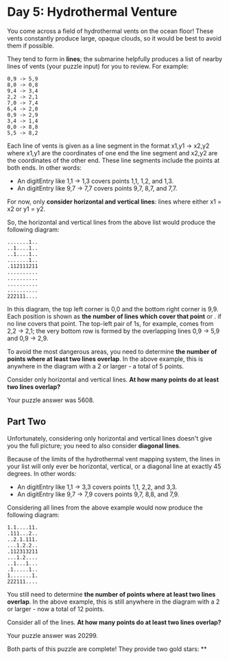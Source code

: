 # Day 5: Hydrothermal Venture

You come across a field of hydrothermal vents on the ocean floor! These vents constantly produce large, opaque clouds,
so it would be best to avoid them if possible.

They tend to form in **lines**; the submarine helpfully produces a list of nearby lines of vents (your puzzle input) for
you to review. For example:

```
0,9 -> 5,9
8,0 -> 0,8
9,4 -> 3,4
2,2 -> 2,1
7,0 -> 7,4
6,4 -> 2,0
0,9 -> 2,9
3,4 -> 1,4
0,0 -> 8,8
5,5 -> 8,2
```

Each line of vents is given as a line segment in the format x1,y1 -> x2,y2 where x1,y1 are the coordinates of one end
the line segment and x2,y2 are the coordinates of the other end. These line segments include the points at both ends. In
other words:

* An digitEntry like 1,1 -> 1,3 covers points 1,1, 1,2, and 1,3.
* An digitEntry like 9,7 -> 7,7 covers points 9,7, 8,7, and 7,7.

For now, only **consider horizontal and vertical lines**: lines where either x1 = x2 or y1 = y2.

So, the horizontal and vertical lines from the above list would produce the following diagram:

```
.......1..
..1....1..
..1....1..
.......1..
.112111211
..........
..........
..........
..........
222111....
```

In this diagram, the top left corner is 0,0 and the bottom right corner is 9,9. Each position is shown as **the number
of lines which cover that point** or . if no line covers that point. The top-left pair of 1s, for example, comes from
2,2 ->
2,1; the very bottom row is formed by the overlapping lines 0,9 -> 5,9 and 0,9 -> 2,9.

To avoid the most dangerous areas, you need to determine **the number of points where at least two lines overlap**. In
the above example, this is anywhere in the diagram with a 2 or larger - a total of 5 points.

Consider only horizontal and vertical lines. **At how many points do at least two lines overlap?**

Your puzzle answer was 5608.

## Part Two

Unfortunately, considering only horizontal and vertical lines doesn't give you the full picture; you need to also
consider **diagonal lines**.

Because of the limits of the hydrothermal vent mapping system, the lines in your list will only ever be horizontal,
vertical, or a diagonal line at exactly 45 degrees. In other words:

* An digitEntry like 1,1 -> 3,3 covers points 1,1, 2,2, and 3,3.
* An digitEntry like 9,7 -> 7,9 covers points 9,7, 8,8, and 7,9.

Considering all lines from the above example would now produce the following diagram:

```
1.1....11.
.111...2..
..2.1.111.
...1.2.2..
.112313211
...1.2....
..1...1...
.1.....1..
1.......1.
222111....
```

You still need to determine **the number of points where at least two lines overlap**. In the above example, this is
still anywhere in the diagram with a 2 or larger - now a total of 12 points.

Consider all of the lines. **At how many points do at least two lines overlap?**

Your puzzle answer was 20299.

Both parts of this puzzle are complete! They provide two gold stars: **